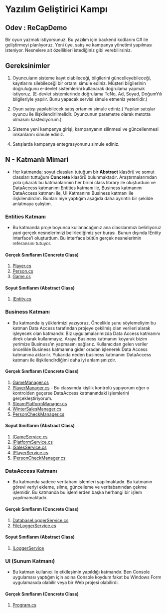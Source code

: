 # Yazılım Geliştirici Kampı

## Odev : ReCapDemo
Bir oyun yazmak istiyorsunuz. Bu yazılım için backend kodlarını C# ile geliştirmeyi planlıyoruz. Yeni üye, satış ve kampanya yönetimi yapılması isteniyor. Nesnelere ait özellikleri istediğiniz gibi verebilirsiniz.

## Gereksinimler
1. Oyuncuların sisteme kayıt olabileceği, bilgilerini güncelleyebileceği, kayıtlarını silebileceği bir ortamı simule ediniz. Müşteri bilgilerinin doğruluğunu e-devlet sistemlerini kullanarak doğrulama yapmak istiyoruz. (E-devlet sistemlerinde doğrulama TcNo, Ad, Soyad, DoğumYılı bilgileriyle yapılır. Bunu yapacak servisi simule etmeniz yeterlidir.)

2. Oyun satışı yapılabilecek satış ortamını simule ediniz.( Yapılan satışlar oyuncu ile ilişkilendirilmelidir. Oyuncunun parametre olarak metotta olmasını kastediyorum.)

3. Sisteme yeni kampanya girişi, kampanyanın silinmesi ve güncellenmesi imkanlarını simule ediniz.

4. Satışlarda kampanya entegrasyonunu simule ediniz.


## N - Katmanlı Mimari
- Her katmanda; soyut classları tutuğum bir **Abstract** klasörü ve somut classları tuttuğum **Concrete** klasörü bulunmaktadır. Araştırmalarımdan yola çıkarak bu katmanlarımın her birini class library ile oluşturdum ve DataAccess katmanımı Entities katmanı ile, Business katmanımı DataAccess katmanı ile, UI Katmanımı Business katmanı ile ilişkilendirdim. Bunları niye yaptığım aşağıda daha ayrıntılı bir şekilde anlatmaya çalıştım. 


### Entities Katmanı
- Bu katmanda proje boyunca kullanacağımız ana classlarımızı belirliyoruz yani gerçek nesnelerimizi belirlediğimiz yer burası. Bunun dışında IEntity interface'i oluşturdum. Bu interface bütün gerçek nesnelerimin referansını tutuyor.
#### Gerçek Sınıflarım (Concrete Class)
1. [Player.cs](https://github.com/gulceselim/ReCapDemo/blob/master/YoutubeProject.ReCapDemo.Entities/Concrete/Player.cs)
2. [Person.cs](https://github.com/gulceselim/ReCapDemo/blob/master/YoutubeProject.ReCapDemo.Entities/Concrete/Person.cs)
3. [Game.cs](https://github.com/gulceselim/ReCapDemo/blob/master/YoutubeProject.ReCapDemo.Entities/Concrete/Game.cs)

#### Soyut Sınıflarım (Abstract Class)
1. [IEntity.cs](https://github.com/gulceselim/ReCapDemo/blob/master/YoutubeProject.ReCapDemo.Entities/Abstract/IEntity.cs)
    
### Business Katmanı
  - Bu katmanda iş yüklerimizi yazıyoruz. Öncelikle şunu söylemeliyim bu katman Data Access tarafından projeye çekilmiş olan verileri alarak işleyecek olan katmandır. Biz uygulamalarımızda Data Access katmanını direk olarak kullanmayız. Araya Business katmanını koyarak bizim yerimize Business’ın yapmasını sağlarız. Kullanıcıdan gelen veriler öncelikle Business katmanına gider oradan işlenerek Data Access katmanına aktarılır. Yukarıda neden business katmanını DataAccess katmanı ile ilişkilendirdiğimi daha iyi anlamışınızdır.
  
#### Gerçek Sınıflarım (Concrete Class)
1. [GameManager.cs](https://github.com/gulceselim/ReCapDemo/blob/master/YoutubeProject.ReCapDemo.Business/Concrete/GameManager.cs)
2. [PlayerManager.cs](https://github.com/gulceselim/ReCapDemo/blob/master/YoutubeProject.ReCapDemo.Business/Concrete/PlayerManager.cs) - Bu classımda kişilik kontrolü yapıyorum eğer o kontrolden geçerse DataAccess katmanındaki işlemlerini gerçekleştiriyorum.
3. [SteamPlatformManager.cs](https://github.com/gulceselim/ReCapDemo/blob/master/YoutubeProject.ReCapDemo.Business/Concrete/SteamPlatformManager.cs)
4. [WinterSalesManager.cs](https://github.com/gulceselim/ReCapDemo/blob/master/YoutubeProject.ReCapDemo.Business/Concrete/WinterSalesManager.cs)
5. [PersonCheckManager.cs](https://github.com/gulceselim/ReCapDemo/blob/master/YoutubeProject.ReCapDemo.Business/ValidationRules/Concrete/PersonCheckManager.cs)
  
#### Soyut Sınıflarım (Abstract Class)
1. [IGameService.cs](https://github.com/gulceselim/ReCapDemo/blob/master/YoutubeProject.ReCapDemo.Business/Abstract/IGameService.cs)
2. [IPlatformService.cs](https://github.com/gulceselim/ReCapDemo/blob/master/YoutubeProject.ReCapDemo.Business/Abstract/IPlatformService.cs)
3. [ISalesService.cs](https://github.com/gulceselim/ReCapDemo/blob/master/YoutubeProject.ReCapDemo.Business/Abstract/ISalesService.cs)
4. [IPlayerService.cs](https://github.com/gulceselim/ReCapDemo/blob/master/YoutubeProject.ReCapDemo.Business/Abstract/IPlayerService.cs)
5. [IPersonCheckManager.cs](https://github.com/gulceselim/ReCapDemo/blob/master/YoutubeProject.ReCapDemo.Business/ValidationRules/Abstract/IPersonCheckService.cs)

  ####
### DataAccess Katmanı
  - Bu katmanda sadece veritabanı işlemleri yapılmaktadır. Bu katmanın görevi veriyi ekleme, silme, güncelleme ve veritabanından çekme işlemidir. Bu katmanda bu işlemlerden başka herhangi bir işlem yapılmamaktadır.
#### Gerçek Sınıflarım (Concrete Class)
1. [DatabaseLoggerService.cs](https://github.com/gulceselim/ReCapDemo/blob/master/YoutubeProject.ReCapDemo.DataAccess/Concrete/DatabaseLoggerManager.cs)
2. [FileLoggerService.cs](https://github.com/gulceselim/ReCapDemo/blob/master/YoutubeProject.ReCapDemo.DataAccess/Concrete/FileLoggerManager.cs)

#### Soyut Sınıflarım (Abstract Class)
1. [ILoggerService](https://github.com/gulceselim/ReCapDemo/blob/master/YoutubeProject.ReCapDemo.DataAccess/Abstract/ILoggerService.cs)
  
### UI (Sunum Katmanı)
  - Bu katman kullanıcı ile etkileşimin yapıldığı katmandır. Ben Console uygulaması yaptığım için adına Console koydum fakat bu Windows Form uygulamasıda olabilir veya bir Web projesi olabilirdi.
#### Gerçek Sınıflarım (Concrete Class)
1. [Program.cs](https://github.com/gulceselim/ReCapDemo/blob/master/YoutubeProject.ReCapDemo.Console/Program.cs)
